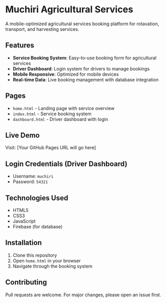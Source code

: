 # Muchiri Agricultural Services

A mobile-optimized agricultural services booking platform for rotavation, transport, and harvesting services.

## Features

- **Service Booking System**: Easy-to-use booking form for agricultural services
- **Driver Dashboard**: Login system for drivers to manage bookings
- **Mobile Responsive**: Optimized for mobile devices
- **Real-time Data**: Live booking management with database integration

## Pages

- `home.html` - Landing page with service overview
- `index.html` - Service booking system
- `dashboard.html` - Driver dashboard with login

## Live Demo

Visit: [Your GitHub Pages URL will go here]

## Login Credentials (Driver Dashboard)
- Username: `muchiri`
- Password: `54321`

## Technologies Used

- HTML5
- CSS3
- JavaScript
- Firebase (for database)

## Installation

1. Clone this repository
2. Open `home.html` in your browser
3. Navigate through the booking system

## Contributing

Pull requests are welcome. For major changes, please open an issue first.
